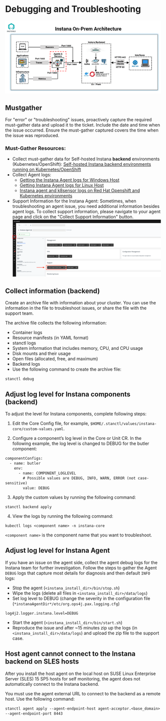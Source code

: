 # Debugging and Troubleshooting
![Instana On-Prem Architecture](https://github.com/sanjitc/Cloud-Pak-for-Data/blob/main/images/Instana-On-Prem-Architecture.png)

## Mustgather
For "error" or "troubleshooting" issues, proactively capture the required must-gather data and upload it to the ticket.
Include the date and time when the issue occurred. Ensure the must-gather captured covers the time when the issue was reproduced.

### Must-Gather Resources:
- Collect must-gather data for Self-hosted Instana **backend** environments (Kubernetes/OpenShift):
  [Self-hosted Instana backend environments running on Kubernetes/OpenShift](https://www.ibm.com/support/pages/how-collect-instana-doc-self-hosted-instana-backend-environments-kubernetesopenshift)
- Collect Agent logs:
  - [Getting the Instana Agent logs for Windows Host](https://www.ibm.com/support/pages/node/7015761)
  - [Getting Instana Agent logs for Linux Host](https://www.ibm.com/support/pages/node/7024752)
  - [Instana agent and k8sensor logs on Red Hat Openshift and Kubernetes environments](https://www.ibm.com/support/pages/node/6823809)
- Support Information for the Instana Agent:
  Sometimes, when troubleshooting an agent issue, you need additional information besides agent logs. To collect support information, please navigate to your agent page and click on the "Collect Support Information" button.
![Collect Support Information for the Instana Agent](https://github.com/sanjitc/Cloud-Pak-for-Data/blob/main/images/Collect_Support_Information.png)  

## Collect information (**backend**)
Create an archive file with information about your cluster. You can use the information in the file to troubleshoot issues, or share the file with the support team.

The archive file collects the following information:

- Container logs
- Resource manifests (in YAML format)
- stanctl logs
- System information that includes memory, CPU, and CPU usage
- Disk mounts and their usage
- Open files (allocated, free, and maximum)
- Backend logs
- Use the following command to create the archive file:
```
stanctl debug
```

## Adjust log level for Instana components (**backend**)
To adjust the level for Instana components, complete following steps:

1. Edit the Core Config file, for example, `$HOME/.stanctl/values/instana-core/custom-values.yaml`.

2. Configure a component’s log level in the Core or Unit CR. In the following example, the log level is changed to DEBUG for the butler component:
```
componentConfigs:
  - name: butler
    env:
      - name: COMPONENT_LOGLEVEL
        # Possible values are DEBUG, INFO, WARN, ERROR (not case-sensitive)
        value: DEBUG
```
3. Apply the custom values by running the following command:
```
stanctl backend apply
```

4. View the logs by running the following command:
```
kubectl logs <component name> -n instana-core
```

`<component name>` is the component name that you want to troubleshoot.

## Adjust log level for Instana Agent
If you have an issue on the agent side, collect the agent debug logs for the Instana team for further investigation.
Follow the steps to gather the Agent `DEBUG` logs that capture most details for diagnosis and then default `INFO` logs:
- Stop the agent (`<instana_install_dir>/bin/stop.sh`)
- Wipe the logs (delete all files in `<instana_install_dir>/data/logs`)
- Set log level to DEBUG (change the severity in the configuration file (`*instanaAgentDir*/etc/org.ops4j.pax.logging.cfg`)
```
log4j2.logger.instana.level=DEBUG
```
- Start the agent (`<instana_install_dir>/bin/start.sh`)
- Reproduce the issue and after ~15 minutes zip up the logs (in `<instana_install_dir>/data/logs`) and upload the zip file to the support case.

## Host agent cannot connect to the Instana backend on SLES hosts
After you install the host agent on the local host on SUSE Linux Enterprise Server (SLES) 15 SP5 hosts for self monitoring, the agent does not automatically connect to the Instana backend.

You must use the agent external URL to connect to the backend as a remote host. Use the following command:
```
stanctl agent apply --agent-endpoint-host agent-acceptor.<base_domain> --agent-endpoint-port 8443
```

